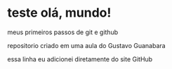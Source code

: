 # teste olá, mundo!
 meus primeiros passos de git e github

 repositorio criado em uma aula do Gustavo Guanabara
 
 essa linha eu adicionei diretamente do site GitHub

